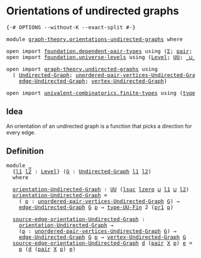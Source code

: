# Orientations of undirected graphs

<pre class="Agda"><a id="46" class="Symbol">{-#</a> <a id="50" class="Keyword">OPTIONS</a> <a id="58" class="Pragma">--without-K</a> <a id="70" class="Pragma">--exact-split</a> <a id="84" class="Symbol">#-}</a>

<a id="89" class="Keyword">module</a> <a id="96" href="graph-theory.orientations-undirected-graphs.html" class="Module">graph-theory.orientations-undirected-graphs</a> <a id="140" class="Keyword">where</a>

<a id="147" class="Keyword">open</a> <a id="152" class="Keyword">import</a> <a id="159" href="foundation.dependent-pair-types.html" class="Module">foundation.dependent-pair-types</a> <a id="191" class="Keyword">using</a> <a id="197" class="Symbol">(</a><a id="198" href="foundation-core.dependent-pair-types.html#515" class="Record">Σ</a><a id="199" class="Symbol">;</a> <a id="201" href="foundation-core.dependent-pair-types.html#588" class="InductiveConstructor">pair</a><a id="205" class="Symbol">;</a> <a id="207" href="foundation-core.dependent-pair-types.html#605" class="Field">pr1</a><a id="210" class="Symbol">;</a> <a id="212" href="foundation-core.dependent-pair-types.html#617" class="Field">pr2</a><a id="215" class="Symbol">)</a>
<a id="217" class="Keyword">open</a> <a id="222" class="Keyword">import</a> <a id="229" href="foundation.universe-levels.html" class="Module">foundation.universe-levels</a> <a id="256" class="Keyword">using</a> <a id="262" class="Symbol">(</a><a id="263" href="Agda.Primitive.html#597" class="Postulate">Level</a><a id="268" class="Symbol">;</a> <a id="270" href="foundation-core.universe-levels.html#235" class="Primitive">UU</a><a id="272" class="Symbol">;</a> <a id="274" href="Agda.Primitive.html#810" class="Primitive Operator">_⊔_</a><a id="277" class="Symbol">;</a> <a id="279" href="Agda.Primitive.html#780" class="Primitive">lsuc</a><a id="283" class="Symbol">;</a> <a id="285" href="Agda.Primitive.html#764" class="Primitive">lzero</a><a id="290" class="Symbol">)</a>

<a id="293" class="Keyword">open</a> <a id="298" class="Keyword">import</a> <a id="305" href="graph-theory.undirected-graphs.html" class="Module">graph-theory.undirected-graphs</a> <a id="336" class="Keyword">using</a>
  <a id="344" class="Symbol">(</a> <a id="346" href="graph-theory.undirected-graphs.html#1060" class="Function">Undirected-Graph</a><a id="362" class="Symbol">;</a> <a id="364" href="graph-theory.undirected-graphs.html#1325" class="Function">unordered-pair-vertices-Undirected-Graph</a><a id="404" class="Symbol">;</a>
    <a id="410" href="graph-theory.undirected-graphs.html#1926" class="Function">edge-Undirected-Graph</a><a id="431" class="Symbol">;</a> <a id="433" href="graph-theory.undirected-graphs.html#1256" class="Function">vertex-Undirected-Graph</a><a id="456" class="Symbol">)</a>

<a id="459" class="Keyword">open</a> <a id="464" class="Keyword">import</a> <a id="471" href="univalent-combinatorics.finite-types.html" class="Module">univalent-combinatorics.finite-types</a> <a id="508" class="Keyword">using</a> <a id="514" class="Symbol">(</a><a id="515" href="univalent-combinatorics.finite-types.html#5170" class="Function">type-UU-Fin</a><a id="526" class="Symbol">)</a>
</pre>
## Idea

An orientation of an undirected graph is a function that picks a direction for every edge.

## Definition

<pre class="Agda"><a id="657" class="Keyword">module</a> <a id="664" href="graph-theory.orientations-undirected-graphs.html#664" class="Module">_</a>
  <a id="668" class="Symbol">{</a><a id="669" href="graph-theory.orientations-undirected-graphs.html#669" class="Bound">l1</a> <a id="672" href="graph-theory.orientations-undirected-graphs.html#672" class="Bound">l2</a> <a id="675" class="Symbol">:</a> <a id="677" href="Agda.Primitive.html#597" class="Postulate">Level</a><a id="682" class="Symbol">}</a> <a id="684" class="Symbol">(</a><a id="685" href="graph-theory.orientations-undirected-graphs.html#685" class="Bound">G</a> <a id="687" class="Symbol">:</a> <a id="689" href="graph-theory.undirected-graphs.html#1060" class="Function">Undirected-Graph</a> <a id="706" href="graph-theory.orientations-undirected-graphs.html#669" class="Bound">l1</a> <a id="709" href="graph-theory.orientations-undirected-graphs.html#672" class="Bound">l2</a><a id="711" class="Symbol">)</a>
  <a id="715" class="Keyword">where</a>

  <a id="724" href="graph-theory.orientations-undirected-graphs.html#724" class="Function">orientation-Undirected-Graph</a> <a id="753" class="Symbol">:</a> <a id="755" href="foundation-core.universe-levels.html#235" class="Primitive">UU</a> <a id="758" class="Symbol">(</a><a id="759" href="Agda.Primitive.html#780" class="Primitive">lsuc</a> <a id="764" href="Agda.Primitive.html#764" class="Primitive">lzero</a> <a id="770" href="Agda.Primitive.html#810" class="Primitive Operator">⊔</a> <a id="772" href="graph-theory.orientations-undirected-graphs.html#669" class="Bound">l1</a> <a id="775" href="Agda.Primitive.html#810" class="Primitive Operator">⊔</a> <a id="777" href="graph-theory.orientations-undirected-graphs.html#672" class="Bound">l2</a><a id="779" class="Symbol">)</a>
  <a id="783" href="graph-theory.orientations-undirected-graphs.html#724" class="Function">orientation-Undirected-Graph</a> <a id="812" class="Symbol">=</a>
    <a id="818" class="Symbol">(</a> <a id="820" href="graph-theory.orientations-undirected-graphs.html#820" class="Bound">p</a> <a id="822" class="Symbol">:</a> <a id="824" href="graph-theory.undirected-graphs.html#1325" class="Function">unordered-pair-vertices-Undirected-Graph</a> <a id="865" href="graph-theory.orientations-undirected-graphs.html#685" class="Bound">G</a><a id="866" class="Symbol">)</a> <a id="868" class="Symbol">→</a>
    <a id="874" href="graph-theory.undirected-graphs.html#1926" class="Function">edge-Undirected-Graph</a> <a id="896" href="graph-theory.orientations-undirected-graphs.html#685" class="Bound">G</a> <a id="898" href="graph-theory.orientations-undirected-graphs.html#820" class="Bound">p</a> <a id="900" class="Symbol">→</a> <a id="902" href="univalent-combinatorics.finite-types.html#5170" class="Function">type-UU-Fin</a> <a id="914" class="Number">2</a> <a id="916" class="Symbol">(</a><a id="917" href="foundation-core.dependent-pair-types.html#605" class="Field">pr1</a> <a id="921" href="graph-theory.orientations-undirected-graphs.html#820" class="Bound">p</a><a id="922" class="Symbol">)</a>

  <a id="927" href="graph-theory.orientations-undirected-graphs.html#927" class="Function">source-edge-orientation-Undirected-Graph</a> <a id="968" class="Symbol">:</a>
    <a id="974" href="graph-theory.orientations-undirected-graphs.html#724" class="Function">orientation-Undirected-Graph</a> <a id="1003" class="Symbol">→</a>
    <a id="1009" class="Symbol">(</a><a id="1010" href="graph-theory.orientations-undirected-graphs.html#1010" class="Bound">p</a> <a id="1012" class="Symbol">:</a> <a id="1014" href="graph-theory.undirected-graphs.html#1325" class="Function">unordered-pair-vertices-Undirected-Graph</a> <a id="1055" href="graph-theory.orientations-undirected-graphs.html#685" class="Bound">G</a><a id="1056" class="Symbol">)</a> <a id="1058" class="Symbol">→</a>
    <a id="1064" href="graph-theory.undirected-graphs.html#1926" class="Function">edge-Undirected-Graph</a> <a id="1086" href="graph-theory.orientations-undirected-graphs.html#685" class="Bound">G</a> <a id="1088" href="graph-theory.orientations-undirected-graphs.html#1010" class="Bound">p</a> <a id="1090" class="Symbol">→</a> <a id="1092" href="graph-theory.undirected-graphs.html#1256" class="Function">vertex-Undirected-Graph</a> <a id="1116" href="graph-theory.orientations-undirected-graphs.html#685" class="Bound">G</a>
  <a id="1120" href="graph-theory.orientations-undirected-graphs.html#927" class="Function">source-edge-orientation-Undirected-Graph</a> <a id="1161" href="graph-theory.orientations-undirected-graphs.html#1161" class="Bound">d</a> <a id="1163" class="Symbol">(</a><a id="1164" href="foundation-core.dependent-pair-types.html#588" class="InductiveConstructor">pair</a> <a id="1169" href="graph-theory.orientations-undirected-graphs.html#1169" class="Bound">X</a> <a id="1171" href="graph-theory.orientations-undirected-graphs.html#1171" class="Bound">p</a><a id="1172" class="Symbol">)</a> <a id="1174" href="graph-theory.orientations-undirected-graphs.html#1174" class="Bound">e</a> <a id="1176" class="Symbol">=</a>
    <a id="1182" href="graph-theory.orientations-undirected-graphs.html#1171" class="Bound">p</a> <a id="1184" class="Symbol">(</a><a id="1185" href="graph-theory.orientations-undirected-graphs.html#1161" class="Bound">d</a> <a id="1187" class="Symbol">(</a><a id="1188" href="foundation-core.dependent-pair-types.html#588" class="InductiveConstructor">pair</a> <a id="1193" href="graph-theory.orientations-undirected-graphs.html#1169" class="Bound">X</a> <a id="1195" href="graph-theory.orientations-undirected-graphs.html#1171" class="Bound">p</a><a id="1196" class="Symbol">)</a> <a id="1198" href="graph-theory.orientations-undirected-graphs.html#1174" class="Bound">e</a><a id="1199" class="Symbol">)</a>
</pre>